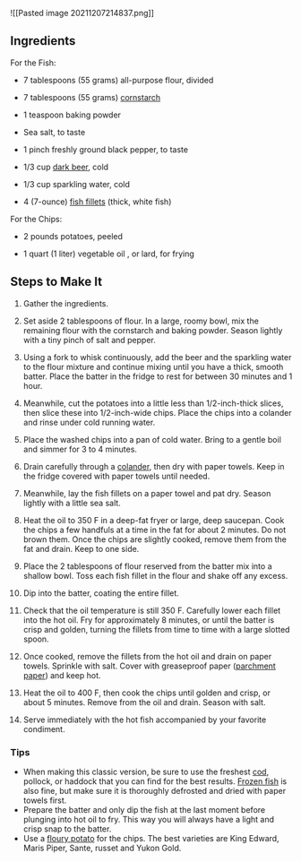 ![[Pasted image 20211207214837.png]]
## Ingredients

For the Fish:

-   7 tablespoons (55 grams) all-purpose flour, divided
    
-   7 tablespoons (55 grams) [cornstarch](https://www.thespruceeats.com/what-is-corn-starch-1328466)
    
-   1 teaspoon baking powder
    
-   Sea salt, to taste
    
-   1 pinch freshly ground black pepper, to taste
    
-   1/3 cup [dark beer](https://www.thespruceeats.com/beers-every-beer-lover-should-know-353070), cold
    
-   1/3 cup sparkling water, cold
    
-   4 (7-ounce) [fish fillets](https://www.thespruceeats.com/how-to-cook-fish-481254) (thick, white fish)
    

For the Chips:

-   2 pounds potatoes, peeled
    
-   1 quart (1 liter) vegetable oil , or lard, for frying
    

## Steps to Make It

1.  Gather the ingredients.

2.  Set aside 2 tablespoons of flour. In a large, roomy bowl, mix the remaining flour with the cornstarch and baking powder. Season lightly with a tiny pinch of salt and pepper.

3.  Using a fork to whisk continuously, add the beer and the sparkling water to the flour mixture and continue mixing until you have a thick, smooth batter. Place the batter in the fridge to rest for between 30 minutes and 1 hour.

4.  Meanwhile, cut the potatoes into a little less than 1/2-inch-thick slices, then slice these into 1/2-inch-wide chips. Place the chips into a colander and rinse under cold running water.
	
5.  Place the washed chips into a pan of cold water. Bring to a gentle boil and simmer for 3 to 4 minutes.

6.  Drain carefully through a [colander](https://www.thespruceeats.com/best-colanders-4158877), then dry with paper towels. Keep in the fridge covered with paper towels until needed.

7.  Meanwhile, lay the fish fillets on a paper towel and pat dry. Season lightly with a little sea salt.

8.  Heat the oil to 350 F in a deep-fat fryer or large, deep saucepan. Cook the chips a few handfuls at a time in the fat for about 2 minutes. Do not brown them. Once the chips are slightly cooked, remove them from the fat and drain. Keep to one side.
    
9.  Place the 2 tablespoons of flour reserved from the batter mix into a shallow bowl. Toss each fish fillet in the flour and shake off any excess.
    
10.  Dip into the batter, coating the entire fillet.

11.  Check that the oil temperature is still 350 F. Carefully lower each fillet into the hot oil. Fry for approximately 8 minutes, or until the batter is crisp and golden, turning the fillets from time to time with a large slotted spoon.
    
12.  Once cooked, remove the fillets from the hot oil and drain on paper towels. Sprinkle with salt. Cover with greaseproof paper ([parchment paper](https://www.thespruceeats.com/what-to-use-if-you-dont-have-parchment-paper-1388013)) and keep hot.
    
13.  Heat the oil to 400 F, then cook the chips until golden and crisp, or about 5 minutes. Remove from the oil and drain. Season with salt.
    
14.  Serve immediately with the hot fish accompanied by your favorite condiment.
    

### Tips

-   When making this classic version, be sure to use the freshest [cod](https://www.thespruceeats.com/light-and-flaky-cod-recipes-4770042), pollock, or haddock that you can find for the best results. [Frozen fish](https://www.thespruceeats.com/frozen-fish-better-than-fresh-fish-1300625) is also fine, but make sure it is thoroughly defrosted and dried with paper towels first.
-   Prepare the batter and only dip the fish at the last moment before plunging into hot oil to fry. This way you will always have a light and crisp snap to the batter.
-   Use a [floury potato](https://www.thespruceeats.com/potato-science-481260) for the chips. The best varieties are King Edward, Maris Piper, Sante, russet and Yukon Gold.